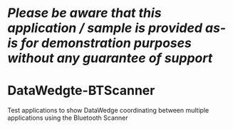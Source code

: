 *Please be aware that this application / sample is provided as-is for demonstration purposes without any guarantee of support*
=========================================================

# DataWedgte-BTScanner
Test applications to show DataWedge coordinating between multiple applications using the Bluetooth Scanner
